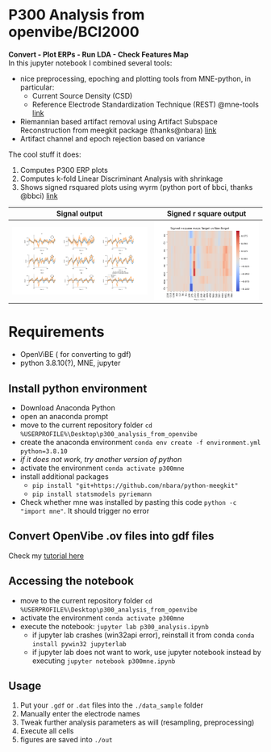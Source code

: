 # P300 Analysis from openvibe/BCI2000
**Convert - Plot ERPs - Run LDA - Check Features Map**\
In this jupyter notebook I combined several tools:
- nice preprocessing, epoching and plotting tools from MNE-python, in particular:
  - Current Source Density (CSD)
  - Reference Electrode Standardization Technique (REST) @mne-tools [link](https://github.com/mne-tools/mne-python)
- Riemannian based artifact removal using Artifact Subspace Reconstruction from meegkit package (thanks@nbara) [link](https://github.com/nbara/python-meegkit) 
- Artifact channel and epoch rejection based on variance

The cool stuff it does:
1. Computes P300 ERP plots
2. Computes k-fold Linear Discriminant Analysis with shrinkage
3. Shows signed rsquared plots using wyrm (python port of bbci, thanks @bbci) [link](https://github.com/bbci/wyrm) 



| Signal output                                                | Signed r square output                                       |
| ------------------------------------------------------------ | ------------------------------------------------------------ |
| <img src="./img/8ch_output.png" alt="Analysis_P300" style="zoom:50%;" /> | <img src="./img/signed_rsquare.png" alt="Analysis_P300" style="zoom:60%;" /> |



# Requirements

- OpenViBE ( for converting to gdf)
- python 3.8.10(?), MNE, jupyter

## Install python environment

- Download Anaconda Python
- open an anaconda prompt
- move to the current repository folder `cd %USERPROFILE%\Desktop\p300_analysis_from_openvibe`
- create the anaconda environment `conda env create -f environment.yml python=3.8.10`
- *if it does not work, try another version of python*
- activate the environment `conda activate p300mne`
- install additional packages 
  - `pip install "git+https://github.com/nbara/python-meegkit"`
  - `pip install statsmodels pyriemann`
- Check whether mne was installed by pasting this code `python -c "import mne"`. It should trigger no error



## Convert OpenVibe .ov files into gdf files

Check my [tutorial here](https://github.com/lokinou/openvibe_to_gdf_tutorial)

## Accessing the notebook

- move to the current repository folder `cd %USERPROFILE%\Desktop\p300_analysis_from_openvibe`
- activate the environment `conda activate p300mne`
- execute the notebook: `jupyter lab p300_analysis.ipynb`
  - if jupyter lab crashes (win32api error), reinstall it from conda `conda install pywin32 jupyterlab`
  - if jupyter lab does not want to work, use jupyter notebook instead by executing `jupyter notebook p300mne.ipynb`

## Usage

1. Put your `.gdf` or `.dat` files into the `./data_sample` folder
2. Manually enter the electrode names
3. Tweak further analysis parameters as will (resampling, preprocessing)
4. Execute all cells
5. figures are saved into `./out`

